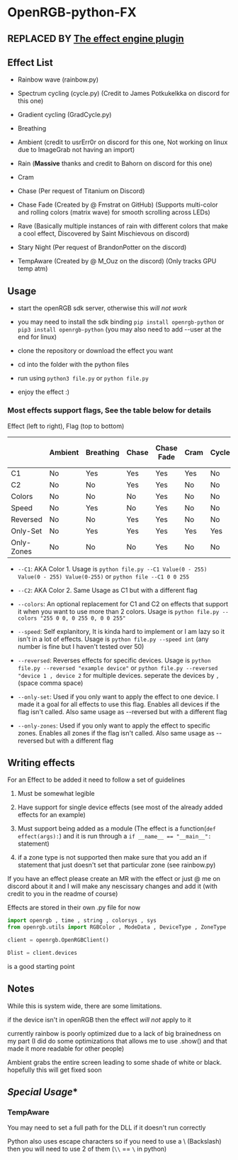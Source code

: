 # OpenRGB-python-FX

## REPLACED BY [The effect engine plugin](https://gitlab.com/OpenRGBDevelopers/OpenRGBEffectPlugin)

## Effect List

* Rainbow wave (rainbow.py)

* Spectrum cycling (cycle.py) (Credit to James Potkukelkka on discord for this one)

* Gradient cycling (GradCycle.py)

* Breathing

* Ambient (credit to usrErr0r on discord for this one, Not working on linux due to ImageGrab not having an import)

* Rain (**Massive** thanks and credit to Bahorn on discord for this one)

* Cram

* Chase (Per request of Titanium on Discord)

* Chase Fade (Created by @ Fmstrat on GitHub) (Supports multi-color and rolling colors (matrix wave) for smooth scrolling across LEDs)

* Rave (Basically multiple instances of rain with different colors that make a cool effect, Discovered by Saint Mischievous on discord)

* Stary Night (Per request of BrandonPotter on the discord)

* TempAware (Created by @ M_Ouz on the discord) (Only tracks GPU temp atm)

## Usage

* start the openRGB sdk server, otherwise this *will not work*

* you may need to install the sdk binding ```pip install openrgb-python``` or ```pip3 install openrgb-python``` (you may also need to add --user at the end for linux)

* clone the repository or download the effect you want

* cd into the folder with the python files

* run using ```python3 file.py``` or ```python file.py```

* enjoy the effect :)

### Most effects support flags, See the table below for details

Effect (left to right), Flag (top to bottom)

|           | Ambient| Breathing | Chase | Chase Fade | Cram | Cycle | Gradcycle | Rain | Rainbow wave | Rave| Stary Night (Twinkle) | TempAware |
|-----------|--------|-----------|-------|------------|------|-------|-----------|------|--------------|-----|-----------------------|-----------|
|C1         | No     | Yes       | Yes   | Yes        | Yes  | No    | Yes       | Yes  | No           | No  | Yes                   | No        |
|C2         | No     | No        | Yes   | Yes        | No   | No    | Yes       | No   | No           | No  | No                    | No        |
|Colors     | No     | No        | No    | Yes        | No   | No    | No        | No   | No           | No  | No                    | No        |
|Speed      | No     | Yes       | No    | Yes        | No   | No    | Yes       | No   | Yes          | No  | No                    | No        |
|Reversed   | No     | No        | Yes   | Yes        | No   | No    | Yes       | Yes  | Yes          | Yes | No                    | No        |
|Only-Set   | No     | Yes       | Yes   | Yes        | Yes  | Yes   | Yes       | Yes  | Yes          | Yes | Yes                   | No        |
|Only-Zones | No     | No        | No    | Yes        | No   | No    | No        | No   | No           | No  | No                    | No        |

* ``--C1``: AKA Color 1. Usage is ``python file.py --C1 Value(0 - 255) Value(0 - 255) Value(0-255)`` or ``python file --C1 0 0 255``

* ``--C2``: AKA Color 2. Same Usage as C1 but with a different flag

* ``--colors``: An optional replacement for C1 and C2 on effects that support it when you want to use more than 2 colors. Usage is ``python file.py --colors "255 0 0, 0 255 0, 0 0 255"``

* ``--speed``: Self explanitory, It is kinda hard to implement or I am lazy so it isn't in a lot of effects. Usage is ``python file.py --speed int`` (any number is fine but I haven't tested over 50)

* ``--reversed``: Reverses effects for specific devices. Usage is ``python file.py --reversed "example device"`` or ``python file.py --reversed "device 1 , device 2`` for multiple devices. seperate the devices by `` , ``(space comma space)

* ``--only-set``: Used if you only want to apply the effect to one device. I made it a goal for all effects to use this flag. Enables all devices if the flag isn't called. Also same usage as --reversed but with a different flag

* ``--only-zones``: Used if you only want to apply the effect to specific zones. Enables all zones if the flag isn't called. Also same usage as --reversed but with a different flag

## Writing effects

For an Effect to be added it need to follow a set of guidelines

1. Must be somewhat legible

2. Have support for single device effects (see most of the already added effects for an example)

3. Must support being added as a module (The effect is a function(``def effect(args):``) and it is run through a ``if __name__ == "__main__":`` statement)

4. if a zone type is not supported then make sure that you add an if statement that just doesn't set that particular zone (see rainbow.py)

If you have an effect please create an MR with the effect or just @ me on discord about it and I will make any nescissary changes and add it (with credit to you in the readme of course)

Effects are stored in their own .py file for now

```python
import openrgb , time , string , colorsys , sys
from openrgb.utils import RGBColor , ModeData , DeviceType , ZoneType

client = openrgb.OpenRGBClient()

Dlist = client.devices
```

is a good starting point

## Notes

While this is system wide, there are some limitations.

if the device isn't in openRGB then the effect *will not* apply to it

currently rainbow is poorly optimized due to a lack of big brainedness on my part (I did do some optimizations that allows me to use .show() and that made it more readable for other people)

Ambient grabs the entire screen leading to some shade of white or black. hopefully this will get fixed soon

## *Special Usage**

### TempAware

You may need to set a full path for the DLL if it doesn't run correctly

Python also uses escape characters so if you need to use a \ (Backslash) then you will need to use 2 of them (``\\`` == ``\`` in python)

